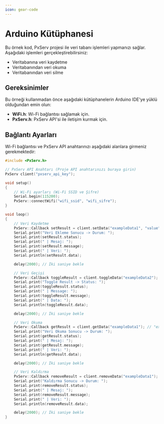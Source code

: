 ```yaml
---
icon: gear-code
---
```


# Arduino Kütüphanesi

Bu örnek kod, PxServ projesi ile veri tabanı işlemleri yapmanızı sağlar. Aşağıdaki işlemleri gerçekleştirebilirsiniz:

- Veritabanına veri kaydetme
- Veritabanından veri okuma
- Veritabanından veri silme

## Gereksinimler

Bu örneği kullanmadan önce aşağıdaki kütüphanelerin Arduino IDE'ye yüklü olduğundan emin olun:

- **WiFi.h**: Wi-Fi bağlantısı sağlamak için.
- **PxServ.h**: PxServ API'si ile iletişim kurmak için.

## Bağlantı Ayarları

Wi-Fi bağlantısı ve PxServ API anahtarınızı aşağıdaki alanlara girmeniz gerekmektedir:

```cpp
#include <PxServ.h>

// PxServ API Anahtarı (Proje API anahtarınızı buraya girin)
PxServ client("pxserv_api_key");

void setup()
{
    // Wi-Fi ayarları (Wi-Fi SSID ve Şifre)
    Serial.begin(115200);
    PxServ::connectWifi("wifi_ssid", "wifi_sifre");
}

void loop()
{
    // Veri Kaydetme
    PxServ::Callback setResult = client.setData("exampleData1", "value"); // "exampleData1" anahtarına "value" değerini ekle
    Serial.print("Veri Ekleme Sonucu -> Durum: ");
    Serial.print(setResult.status);
    Serial.print(" | Mesaj: ");
    Serial.print(setResult.message);
    Serial.print(" | Veri: ");
    Serial.println(setResult.data);

    delay(2000); // İki saniye bekle

    // Veri Geçişi
    PxServ::Callback toggleResult = client.toggleData("exampleData2"); // “exampleData2” anahtarının değerini 0 ile 1 arasında geçiş yaptırır
    Serial.print("Toggle Result -> Status: ");
    Serial.print(toggleResult.status);
    Serial.print(" | Message: ");
    Serial.print(toggleResult.message);
    Serial.print(" | Data: ");
    Serial.println(toggleResult.data);

    delay(2000); // İki saniye bekle

    // Veri Okuma
    PxServ::Callback getResult = client.getData("exampleData1"); // "exampleData1" anahtarının değerini getir
    Serial.print("Veri Okuma Sonucu -> Durum: ");
    Serial.print(getResult.status);
    Serial.print(" | Mesaj: ");
    Serial.print(getResult.message);
    Serial.print(" | Veri: ");
    Serial.println(getResult.data);

    delay(2000); // İki saniye bekle

    // Veri Kaldırma
    PxServ::Callback removeResult = client.removeData("exampleData1"); // "exampleData1" anahtarını kaldır
    Serial.print("Kaldırma Sonucu -> Durum: ");
    Serial.print(removeResult.status);
    Serial.print(" | Mesaj: ");
    Serial.print(removeResult.message);
    Serial.print(" | Veri: ");
    Serial.println(removeResult.data);

    delay(2000); // İki saniye bekle
}
```
